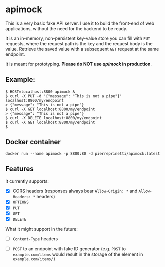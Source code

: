 # apimock

This is a very basic fake API server. I use it to build the front-end of web applications, without the need for the backend to be ready.

It is an in-memory, non-persistent key-value store you can fill with `PUT` requests, where the request path is the key and the request body is the value.
Retrieve the saved value with a subsequent `GET` request at the same endpoint.

It is meant for prototyping. **Please do NOT use _apimock_ in production**.

## Example:

    $ HOST=localhost:8800 apimock &
    $ curl -X PUT -d '{"message": "This is not a pipe"}' localhost:8800/my/endpoint
    > {"message": "This is not a pipe"}
    $ curl -X GET localhost:8800/my/endpoint
    > {"message": "This is not a pipe"}
    $ curl -X DELETE localhost:8800/my/endpoint
    $ curl -X GET localhost:8800/my/endpoint
    $

## Docker container

    docker run --name apimock -p 8800:80 -d pierreprinetti/apimock:latest

## Features

It currently supports:
- [x] CORS headers (responses always bear `Allow-Origin: *` and `Allow-Headers: *` headers)
- [x] `OPTIONS`
- [x] `PUT`
- [x] `GET`
- [x] `DELETE`

What it might support in the future:
- [ ] `Content-Type` headers
- [ ] `POST` to an endpoint with fake ID generator (e.g. `POST` to `example.com/items` would result in the storage of the element in `example.com/items/1`

